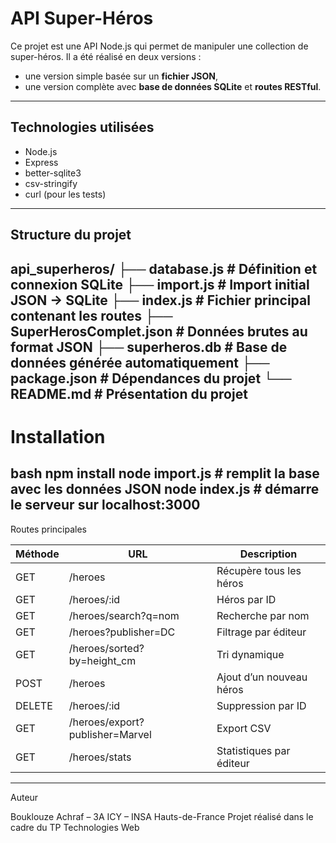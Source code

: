 # API Super-Héros
Ce projet est une API Node.js qui permet de manipuler une collection de super-héros. Il a été réalisé en deux versions :  
- une version simple basée sur un **fichier JSON**,  
- une version complète avec **base de données SQLite** et **routes RESTful**.

---

## Technologies utilisées

- Node.js  
- Express  
- better-sqlite3  
- csv-stringify  
- curl (pour les tests)

---
## Structure du projet

api_superheros/
├── database.js # Définition et connexion SQLite
├── import.js # Import initial JSON -> SQLite
├── index.js # Fichier principal contenant les routes
├── SuperHerosComplet.json # Données brutes au format JSON
├── superheros.db # Base de données générée automatiquement
├── package.json # Dépendances du projet
└── README.md # Présentation du projet
---

# Installation

bash
npm install
node import.js      # remplit la base avec les données JSON
node index.js       # démarre le serveur sur localhost:3000
---

 Routes principales

| Méthode | URL                             | Description              |
| ------- | ------------------------------- | ------------------------ |
| GET     | /heroes                         | Récupère tous les héros  |
| GET     | /heroes/\:id                    | Héros par ID             |
| GET     | /heroes/search?q=nom            | Recherche par nom        |
| GET     | /heroes?publisher=DC            | Filtrage par éditeur     |
| GET     | /heroes/sorted?by=height\_cm    | Tri dynamique            |
| POST    | /heroes                         | Ajout d’un nouveau héros |
| DELETE  | /heroes/\:id                    | Suppression par ID       |
| GET     | /heroes/export?publisher=Marvel | Export CSV               |
| GET     | /heroes/stats                   | Statistiques par éditeur |
---

Auteur

Bouklouze Achraf – 3A ICY – INSA Hauts-de-France
Projet réalisé dans le cadre du TP Technologies Web
